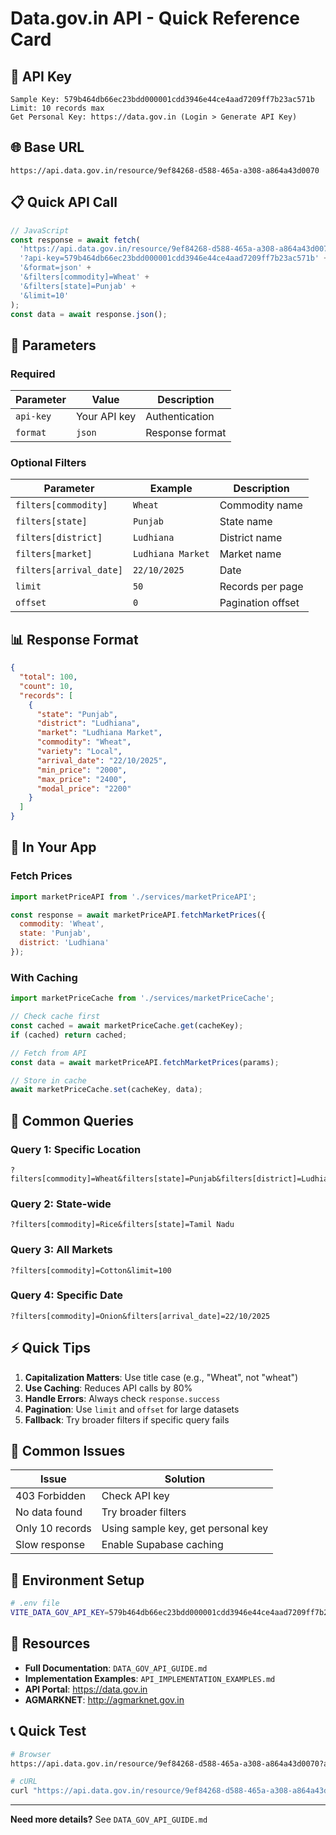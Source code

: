 # Data.gov.in API - Quick Reference Card

## 🔑 API Key
```
Sample Key: 579b464db66ec23bdd000001cdd3946e44ce4aad7209ff7b23ac571b
Limit: 10 records max
Get Personal Key: https://data.gov.in (Login > Generate API Key)
```

## 🌐 Base URL
```
https://api.data.gov.in/resource/9ef84268-d588-465a-a308-a864a43d0070
```

## 📋 Quick API Call
```javascript
// JavaScript
const response = await fetch(
  'https://api.data.gov.in/resource/9ef84268-d588-465a-a308-a864a43d0070' +
  '?api-key=579b464db66ec23bdd000001cdd3946e44ce4aad7209ff7b23ac571b' +
  '&format=json' +
  '&filters[commodity]=Wheat' +
  '&filters[state]=Punjab' +
  '&limit=10'
);
const data = await response.json();
```

## 🔧 Parameters

### Required
| Parameter | Value | Description |
|-----------|-------|-------------|
| `api-key` | Your API key | Authentication |
| `format` | `json` | Response format |

### Optional Filters
| Parameter | Example | Description |
|-----------|---------|-------------|
| `filters[commodity]` | `Wheat` | Commodity name |
| `filters[state]` | `Punjab` | State name |
| `filters[district]` | `Ludhiana` | District name |
| `filters[market]` | `Ludhiana Market` | Market name |
| `filters[arrival_date]` | `22/10/2025` | Date |
| `limit` | `50` | Records per page |
| `offset` | `0` | Pagination offset |

## 📊 Response Format
```json
{
  "total": 100,
  "count": 10,
  "records": [
    {
      "state": "Punjab",
      "district": "Ludhiana",
      "market": "Ludhiana Market",
      "commodity": "Wheat",
      "variety": "Local",
      "arrival_date": "22/10/2025",
      "min_price": "2000",
      "max_price": "2400",
      "modal_price": "2200"
    }
  ]
}
```

## 🚀 In Your App

### Fetch Prices
```javascript
import marketPriceAPI from './services/marketPriceAPI';

const response = await marketPriceAPI.fetchMarketPrices({
  commodity: 'Wheat',
  state: 'Punjab',
  district: 'Ludhiana'
});
```

### With Caching
```javascript
import marketPriceCache from './services/marketPriceCache';

// Check cache first
const cached = await marketPriceCache.get(cacheKey);
if (cached) return cached;

// Fetch from API
const data = await marketPriceAPI.fetchMarketPrices(params);

// Store in cache
await marketPriceCache.set(cacheKey, data);
```

## 🎯 Common Queries

### Query 1: Specific Location
```
?filters[commodity]=Wheat&filters[state]=Punjab&filters[district]=Ludhiana
```

### Query 2: State-wide
```
?filters[commodity]=Rice&filters[state]=Tamil Nadu
```

### Query 3: All Markets
```
?filters[commodity]=Cotton&limit=100
```

### Query 4: Specific Date
```
?filters[commodity]=Onion&filters[arrival_date]=22/10/2025
```

## ⚡ Quick Tips

1. **Capitalization Matters**: Use title case (e.g., "Wheat", not "wheat")
2. **Use Caching**: Reduces API calls by 80%
3. **Handle Errors**: Always check `response.success`
4. **Pagination**: Use `limit` and `offset` for large datasets
5. **Fallback**: Try broader filters if specific query fails

## 🐛 Common Issues

| Issue | Solution |
|-------|----------|
| 403 Forbidden | Check API key |
| No data found | Try broader filters |
| Only 10 records | Using sample key, get personal key |
| Slow response | Enable Supabase caching |

## 📁 Environment Setup
```bash
# .env file
VITE_DATA_GOV_API_KEY=579b464db66ec23bdd000001cdd3946e44ce4aad7209ff7b23ac571b
```

## 🔗 Resources

- **Full Documentation**: `DATA_GOV_API_GUIDE.md`
- **Implementation Examples**: `API_IMPLEMENTATION_EXAMPLES.md`
- **API Portal**: https://data.gov.in
- **AGMARKNET**: http://agmarknet.gov.in

## 📞 Quick Test
```bash
# Browser
https://api.data.gov.in/resource/9ef84268-d588-465a-a308-a864a43d0070?api-key=579b464db66ec23bdd000001cdd3946e44ce4aad7209ff7b23ac571b&format=json&filters[commodity]=Wheat&limit=10

# cURL
curl "https://api.data.gov.in/resource/9ef84268-d588-465a-a308-a864a43d0070?api-key=579b464db66ec23bdd000001cdd3946e44ce4aad7209ff7b23ac571b&format=json&filters[commodity]=Wheat&limit=10"
```

---

**Need more details?** See `DATA_GOV_API_GUIDE.md`
